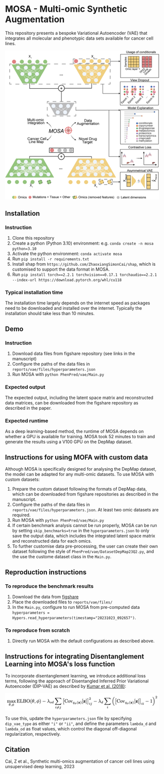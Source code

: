 # MOSA - Multi-omic Synthetic Augmentation

This repository presents a bespoke Variational Autoencoder (VAE) that integrates all molecular and phenotypic data sets available for cancer cell lines.

![MOSA Overview](./figure/MOSA_Overview.png)

## Installation
### Instruction
1. Clone this repository
2. Create a python (Python 3.10) environment: e.g. `conda create -n mosa python=3.10`
3. Activate the python environment: `conda activate mosa`
4. Run `pip install -r requirements.txt`
5. Install shap from `https://github.com/ZhaoxiangSimonCai/shap`, which is customised to support the data format in MOSA.
5. Run `pip install torch==2.2.1 torchvision==0.17.1 torchaudio==2.2.1 --index-url https://download.pytorch.org/whl/cu118`


### Typical installation time
The installation time largely depends on the internet speed as packages need to be downloaded and installed over the internet. Typically the installation should take less than 10 minutes.

## Demo
### Instruction
1. Download data files from figshare repository (see links in the manuscript)
2. Configure the paths of the data files in `reports/vae/files/hyperparameters.json`
3. Run MOSA with `python PhenPred/vae/Main.py`
### Expected output
The expected output, including the latent space matrix and reconstructed data matrices, can be downloaded from the figshare repository as described in the paper.
### Expected runtime
As a deep learning-based method, the runtime of MOSA depends on whether a GPU is available for training. MOSA took 52 minutes to train and generate the results using a V100 GPU on the DepMap dataset.

## Instructions for using MOFA with custom data
Although MOSA is specifically designed for analysing the DepMap dataset, the model can be  adapted for any multi-omic datasets. To use MOSA with custom datasets:
1. Prepare the custom dataset following the formats of DepMap data, which can be downloaded from figshare repositories as described in the manuscript.
2. Configure the paths of the data files in `reports/vae/files/hyperparameters.json`. At least two omic datasets are required.
3. Run MOSA with `python PhenPred/vae/Main.py`
4. If certain benchmark analysis cannot be run properly, MOSA can be run by setting `skip_benchmarks=true` in the  `hyperparameters.json` to only save the output data, which includes the integrated latent space matrix and reconstructed data for each omics.
5. To further customise data pre-processing, the user can create their own dataset following the style of `PhenPred/vae/DatasetDepMap23Q2.py`, and the use the custome dataset class in the `Main.py`.

## Reproduction instructions
### To reproduce the benchmark results
1. Download the data from [figshare](https://doi.org/10.6084/m9.figshare.24562765)
2. Place the downloaded files to `reports/vae/files/` 
3. In the `Main.py`, configure to run MOSA from pre-computed data ` hyperparameters = Hypers.read_hyperparameters(timestamp="20231023_092657")`.

### To reproduce from scratch
1. Directly run MOSA with the default configurations as described above.

## Instructions for integrating Disentanglement Learning into MOSA's loss function
To incorporate disentanglement learning, we introduce additional loss terms, following the approach of Disentangled Inferred Prior Variational Autoencoder (DIP-VAE) as described by [Kumar et al. (2018)](https://arxiv.org/abs/1711.00848):

![DIP-VAE loss term](./figure/dipvae_lossterm.png)

To use this, update the `hyperparameters.json` file by specifying `dip_vae_type` as either `"i"` or `"ii"`, and define the parameters `lambda_d` and `lambda_od` as float values, which control the diagonal off-diagonal regularization, respectively.

## Citation
Cai, Z et al., Synthetic multi-omics augmentation of cancer cell lines using unsupervised deep learning, 2023

